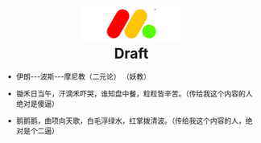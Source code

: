  <h1  align="center"> 
  <br>
  <a href="https://github.com/shuzijianzao/Spiral3D/blob/master/Picture/SHUZIJIANZAO"><img src="https://github.com/shuzijianzao/Spiral3D/blob/master/Picture/SHUZIJIANZAO.png" alt="SHUZIJIANZAO" width="200"></a>
  <br>
   Draft
  <br>
</h1>

- 伊朗---波斯---摩尼教（二元论） （妖教）

- 锄禾日当午，汗滴禾吓哭，谁知盘中餐，粒粒皆辛苦。（传给我这个内容的人绝对是傻逼）
- 鹅鹅鹅，曲项向天歌，白毛浮绿水，红掌拨清波。（传给我这个内容的人，绝对是个二逼）